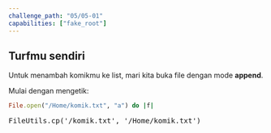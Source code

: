 ```yaml
---
challenge_path: "05/05-01"
capabilities: ["fake_root"]
---
```


## Turfmu sendiri

Untuk menambah komikmu ke list, mari kita buka file dengan mode **append**.

Mulai dengan mengetik:

```ruby
File.open("/Home/komik.txt", "a") do |f|
```

<pre id="code-prefill">
FileUtils.cp('/komik.txt', '/Home/komik.txt')
</pre>
